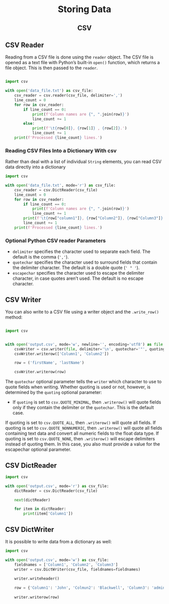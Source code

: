 <div id="top"  align="center">

# Storing Data
## CSV

</div>


## CSV Reader

Reading from a CSV file is done using the `reader` object. The CSV file is opened as a text file with Python’s built-in `open()` function, which returns a file object. This is then passed to the `reader`.


```python

import csv

with open('data_file.txt') as csv_file:
    csv_reader = csv.reader(csv_file, delimiter=',')
    line_count = 0
    for row in csv_reader:
        if line_count == 0:
            print(f'Column names are {", ".join(row)}')
            line_count += 1
        else:
            print(f'\t{row[0]}, {row[1]} , {row[2]}.')
            line_count += 1
    print(f'Processed {line_count} lines.')
```


### Reading CSV Files Into a Dictionary With csv

Rather than deal with a list of individual `String` elements, you can read CSV data directly into a dictionary 

```python
import csv

with open('data_file.txt', mode='r') as csv_file:
    csv_reader = csv.DictReader(csv_file)
    line_count = 0
    for row in csv_reader:
        if line_count == 0:
            print(f'Column names are {", ".join(row)}')
            line_count += 1
        print(f'\t{row["column1"]}, {row["Column2"]}, {row["Column3"]}.')
        line_count += 1
    print(f'Processed {line_count} lines.')
```

### Optional Python CSV reader Parameters

- `delimiter` specifies the character used to separate each field. The default is the comma (`','`).
- `quotechar` specifies the character used to surround fields that contain the delimiter character. The default is a double quote (`' " '`).
- `escapechar` specifies the character used to escape the delimiter character, in case quotes aren’t used. The default is no escape character.


## CSV Writer

You can also write to a CSV file using a writer object and the `.write_row()` method:

```python

import csv


with open('output.csv', mode='w', newline='', encoding='utf8') as file:
    csvWriter = csv.writer(file, delimiter='\n', quotechar='"', quoting=csv.QUOTE_MINIMAL)
    csvWriter.writerow(['Column1', 'Column2'])

    row = ('firstName', 'lastName')

    csvWriter.writerow(row)
```

The `quotechar` optional parameter tells the `writer` which character to use to quote fields when writing. Whether quoting is used or not, however, is determined by the `quoting` optional parameter:

- If `quoting` is set to `csv.QUOTE_MINIMAL`, then `.writerow()` will quote fields only if they contain the delimiter or the `quotechar`. This is the default case.

If quoting is set to `csv.QUOTE_ALL`, then `.writerow()` will quote all fields.
If quoting is set to `csv.QUOTE_NONNUMERIC`, then `.writerow()` will quote all fields containing text data and convert all numeric fields to the float data type.
If quoting is set to `csv.QUOTE_NONE`, then `.writerow()` will escape delimiters instead of quoting them. In this case, you also must provide a value for the escapechar optional parameter.



## CSV DictReader

```python
import csv

with open('output.csv', mode='r') as csv_file: 
    dictReader = csv.DictReader(csv_file)

    next(dictReader)

    for item in dictReader:
        print(item['Column1'])
```



## CSV DictWriter

It is possible to write data from a dictionary as well:


```python
import csv

with open('output.csv', mode='w') as csv_file:
    fieldnames = ['Column1', 'Column2', 'Column3']
    writer = csv.DictWriter(csv_file, fieldnames=fieldnames)

    writer.writeheader()
    
    row = {'Column1': 'John', 'Colmun2': 'Blackwell', 'Column3': 'admin@codecrypt76.com'}
    
    writer.writerow(row)

```
